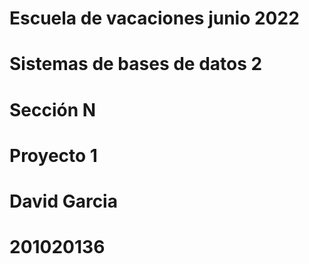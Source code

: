 # Escuela de vacaciones junio 2022
# Sistemas de bases de datos 2
# Sección N
# Proyecto 1
# David Garcia
# 201020136
